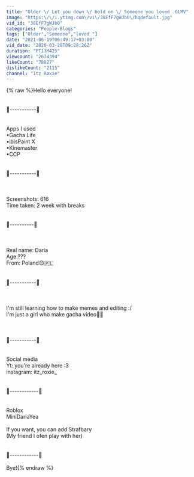 ```yaml
---
title: "Older \/ Let you down \/ Hold on \/ Someone you loved  GLMV"
image: "https:\/\/i.ytimg.com\/vi\/38EfF7gWJb0\/hqdefault.jpg"
vid_id: "38EfF7gWJb0"
categories: "People-Blogs"
tags: ["Older","Someone","loved "]
date: "2021-06-19T06:49:17+03:00"
vid_date: "2020-03-28T09:28:26Z"
duration: "PT13M42S"
viewcount: "2674394"
likeCount: "78827"
dislikeCount: "2115"
channel: "Itz Røxie"
---
```

{% raw %}Hello everyone!<br /><br /><br />🌻-----------🌻<br /><br /><br />Apps I used<br />•Gacha Life<br />•ibisPaint X<br />•Kinemaster<br />•CCP<br /><br /><br />🌻-----------🌻<br /><br /><br /><br />Screenshots: 616<br />Time taken: 2 week with breaks<br /><br /><br />🌻----------🌻<br /><br /><br /><br />Real name: Daria<br />Age:???<br />From: Poland😊🇵🇱<br /><br /><br />🌻-----------🌻<br /><br /><br /><br />I'm still learning how to make memes and editing :/<br />I'm just a girl who make gacha video🤷‍♀️<br /><br /><br /><br />🌻-----------🌻<br /><br /><br />Social media<br />Yt: you're already here :3<br />instagram: itz_roxie_<br /><br /><br />🌻------------🌻<br /><br /> <br />Roblox<br />MiniDariaYea<br /><br />If you want, you can add Strafbary<br />(My friend I ofen play with her)<br /><br /><br />🌻------------🌻<br /><br />Bye!{% endraw %}
